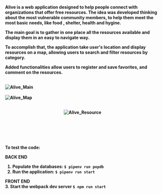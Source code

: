 <b>Alive<b> is a web application designed to help people connect with organizations that offer free resources.
The idea was developed thinking about the most vulnerable community members, to help them meet the most basic needs, like food , shelter, health and hygine.
<br>

The main goal is to gather in one place all the resources available and display them in an easy to navigate way.

To accomplish that, the application take user's location and display resources on a map, allowing users to search and filter resources by category.
<br>

Added functionalities allow users to register and save favorites, and comment on the resources.
<br><br>

![Alive_Main](https://user-images.githubusercontent.com/115754992/232981155-ddfe00e0-a10c-465b-90a8-7b2127de2974.jpg)
<br><br>
![Alive_Map](https://user-images.githubusercontent.com/115754992/232981149-c9a2c372-5074-413a-a838-8c737f271982.jpg)
<br><br>
<p align="center">
  <img src="https://user-images.githubusercontent.com/115754992/232981153-602f6e10-b583-43d1-9dd7-c0bc34289253.jpg" alt="Alive_Resource"/>
</p>

<br><br>
----
To test the code: 

BACK END
1. Populate the databases: 
  `$ pipenv run popdb`
2. Run the application: 
  `$ pipenv run start`

FRONT END
<br>
3. Start the webpack dev server 
  `$ npm run start`

